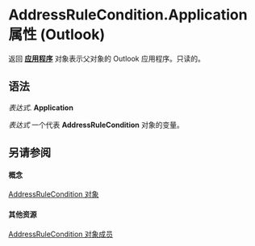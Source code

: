 
# AddressRuleCondition.Application 属性 (Outlook)

返回 **[应用程序](797003e7-ecd1-eccb-eaaf-32d6ddde8348.md)** 对象表示父对象的 Outlook 应用程序。只读的。


## 语法

 _表达式_. **Application**

 _表达式_ 一个代表 **AddressRuleCondition** 对象的变量。


## 另请参阅


#### 概念


[AddressRuleCondition 对象](8cf897ad-a8f9-67ea-c0fa-d7f4bb917bd4.md)
#### 其他资源


[AddressRuleCondition 对象成员](d15b0554-6b47-b201-fd41-744ea056d3f6.md)